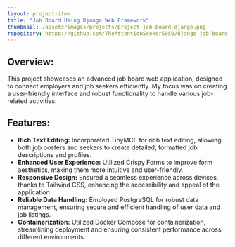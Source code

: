 ```yaml
---
layout: project-item
title: "Job Board Using Django Web Framework"
thumbnail: /assets/images/projects/project-job-board-django.png
repository: https://github.com/TheAttentionSeeker5050/django-job-board
---
```


## Overview: 
This project showcases an advanced job board web application, designed to connect employers and job seekers efficiently. My focus was on creating a user-friendly interface and robust functionality to handle various job-related activities.

## Features:
- **Rich Text Editing:** Incorporated TinyMCE for rich text editing, allowing both job posters and seekers to create detailed, formatted job descriptions and profiles.
- **Enhanced User Experience:** Utilized Crispy Forms to improve form aesthetics, making them more intuitive and user-friendly.
- **Responsive Design:** Ensured a seamless experience across devices, thanks to Tailwind CSS, enhancing the accessibility and appeal of the application.
- **Reliable Data Handling:** Employed PostgreSQL for robust data management, ensuring secure and efficient handling of user data and job listings.
- **Containerization:** Utilized Docker Compose for containerization, streamlining deployment and ensuring consistent performance across different environments.